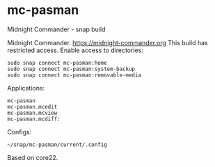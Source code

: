 # mc-pasman
Midnight Commander - snap build

  Midnight Commander. https://midnight-commander.org
  This build has restricted access.
  Enable access to directories:
  
    sudo snap connect mc-pasman:home  
    sudo snap connect mc-pasman:system-backup          
    sudo snap connect mc-pasman:removable-media 
    
  Applications:
  
    mc-pasman
    mc-pasman.mcedit
    mc-pasman.mcview
    mc-pasman.mcdiff:
  
  Configs:
  
    ~/snap/mc-pasman/current/.config
    
  Based on core22.
